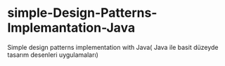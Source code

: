 # simple-Design-Patterns-Implemantation-Java
Simple design patterns implementation with Java( Java ile basit düzeyde tasarım desenleri uygulamaları)
